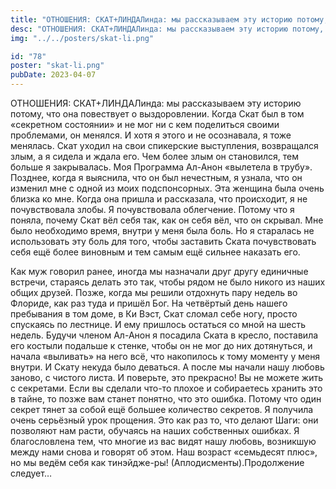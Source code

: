 ```yaml
---
title: "ОТНОШЕНИЯ: СКАТ+ЛИНДАЛинда: мы рассказываем эту историю потому, что она повествует о выздоровлении. Когда Скат был в том «секретном состоянии» и не мог ни с кем поделиться своими проблемами, он менялся. И хотя я этого и не осознавала, я тоже менялась. Скат уходил на свои спикерские выступления, возвращался злым, а я сидела и ждала его. Чем более злым он становился, тем больше я закрывалась. Моя Программа Ал-Анон «вылетела в трубу». Позднее, когда я выяснила, что он был нечестным, я узнала, что он изменил мне с одной из моих подспонсорных. Эта женщина была очень близка ко мне. Когда она пришла и рассказала, что происходит, я не почувствовала злобы. Я почувствовала облегчение. Потому что я поняла, почему Скат вёл себя так, как он себя вёл, что он скрывал. Мне было необходимо время, внутри у меня была боль. Но я старалась не использовать эту боль для того, чтобы заставить Ската почувствовать себя ещё более виновным и тем самым ещё сильнее наказать его."
desc: "ОТНОШЕНИЯ: СКАТ+ЛИНДАЛинда: мы рассказываем эту историю потому, что она повествует о выздоровлении. Когда Скат был в том «секретном состоянии» и не мог ни с кем поделиться своими проблемами, он менялся. И хотя я этого и не осознавала, я тоже менялась. Скат уходил на свои спикерские выступления, возвращался злым, а я сидела и ждала его. Чем более злым он становился, тем больше я закрывалась. Моя Программа Ал-Анон «вылетела в трубу». Позднее, когда я выяснила, что он был нечестным, я узнала, что он изменил мне с одной из моих подспонсорных. Эта женщина была очень близка ко мне. Когда она пришла и рассказала, что происходит, я не почувствовала злобы. Я почувствовала облегчение. Потому что я поняла, почему Скат вёл себя так, как он себя вёл, что он скрывал. Мне было необходимо время, внутри у меня была боль. Но я старалась не использовать эту боль для того, чтобы заставить Ската почувствовать себя ещё более виновным и тем самым ещё сильнее наказать его. • Скат Ли - Сегодня • Да сбудется воля Твоя"
img: "../../posters/skat-li.png"

id: "78"
poster: "skat-li.png"
pubDate: 2023-04-07
---
```




ОТНОШЕНИЯ: СКАТ+ЛИНДАЛинда: мы рассказываем эту историю потому, что она повествует о выздоровлении. Когда Скат был в том «секретном состоянии» и не мог ни с кем поделиться своими проблемами, он менялся. И хотя я этого и не осознавала, я тоже менялась. Скат уходил на свои спикерские выступления, возвращался злым, а я сидела и ждала его. Чем более злым он становился, тем больше я закрывалась. Моя Программа Ал-Анон «вылетела в трубу». Позднее, когда я выяснила, что он был нечестным, я узнала, что он изменил мне с одной из моих подспонсорных. Эта женщина была очень близка ко мне. Когда она пришла и рассказала, что происходит, я не почувствовала злобы. Я почувствовала облегчение. Потому что я поняла, почему Скат вёл себя так, как он себя вёл, что он скрывал. Мне было необходимо время, внутри у меня была боль. Но я старалась не использовать эту боль для того, чтобы заставить Ската почувствовать себя ещё более виновным и тем самым ещё сильнее наказать его.

Как муж говорил ранее, иногда мы назначали друг другу единичные встречи, стараясь делать это так, чтобы рядом не было никого из наших общих друзей. Позже, когда мы решили отдохнуть пару недель во Флориде, как раз туда и пришёл Бог. На четвёртый день нашего пребывания в том доме, в Ки Вэст, Скат сломал себе ногу, просто спускаясь по лестнице. И ему пришлось остаться со мной на шесть недель. Будучи членом Ал-Анон я посадила Ската в кресло, поставила его костыли подальше к стенке, чтобы он не мог до них дотянуться, и начала «выливать» на него всё, что накопилось к тому моменту у меня внутри. И Скату некуда было деваться. А после мы начали нашу любовь заново, с чистого листа. И поверьте, это прекрасно! Вы не можете жить с секретами. Если вы сделали что-то плохое и собираетесь хранить это в тайне, то позже вам станет понятно, что это ошибка. Потому что один секрет тянет за собой ещё большее количество секретов. Я получила очень серьёзный урок прощения. Это как раз то, что делают Шаги: они позволяют нам расти, обучаясь на наших собственных ошибках. Я благословлена тем, что многие из вас видят нашу любовь, возникшую между нами снова и говорят об этом. Наш возраст «семьдесят плюс», но мы ведём себя как тинэйдже-ры! (Аплодисменты).Продолжение следует…




